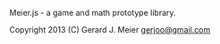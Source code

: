Meier.js - a game and math prototype library.

Copyright 2013 (C) Gerard J. Meier <gerjoo@gmail.com>

